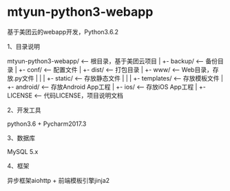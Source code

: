# mtyun-python3-webapp
基于美团云的webapp开发，Python3.6.2

1、目录说明

mtyun-python3-webapp/    <-- 根目录，基于美团云项目
|
+- backup/               <-- 备份目录
|
+- conf/                 <-- 配置文件
|
+- dist/                 <-- 打包目录
|
+- www/                  <-- Web目录，存放.py文件
|  |
|  +- static/            <-- 存放静态文件
|  |
|  +- templates/         <-- 存放模板文件
|
+- android/              <-- 存放Android App工程
|
+- ios/                  <-- 存放iOS App工程
|
+- LICENSE               <-- 代码LICENSE，项目说明文档

2、开发工具

python3.6 + Pycharm2017.3

3、数据库

MySQL 5.x

4、框架

异步框架aiohttp + 前端模板引擎jinja2
